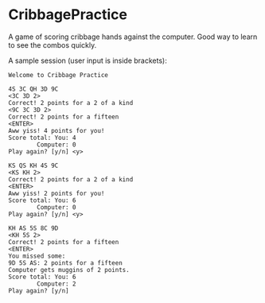 CribbagePractice
================

A game of scoring cribbage hands against the computer. Good way to learn to see the combos quickly.

A sample session (user input is inside brackets):

    Welcome to Cribbage Practice
    
    4S 3C QH 3D 9C
    <3C 3D 2>
    Correct! 2 points for a 2 of a kind
    <9C 3C 3D 2>
    Correct! 2 points for a fifteen
    <ENTER>
    Aww yiss! 4 points for you!
    Score total: You: 4
            Computer: 0
    Play again? [y/n] <y>
    
    KS QS KH 4S 9C
    <KS KH 2>
    Correct! 2 points for a 2 of a kind
    <ENTER>
    Aww yiss! 2 points for you!
    Score total: You: 6
            Computer: 0
    Play again? [y/n] <y>
    
    KH AS 5S 8C 9D
    <KH 5S 2>
    Correct! 2 points for a fifteen
    <ENTER>
    You missed some:
    9D 5S AS: 2 points for a fifteen
    Computer gets muggins of 2 points.
    Score total: You: 6
            Computer: 2
    Play again? [y/n]
